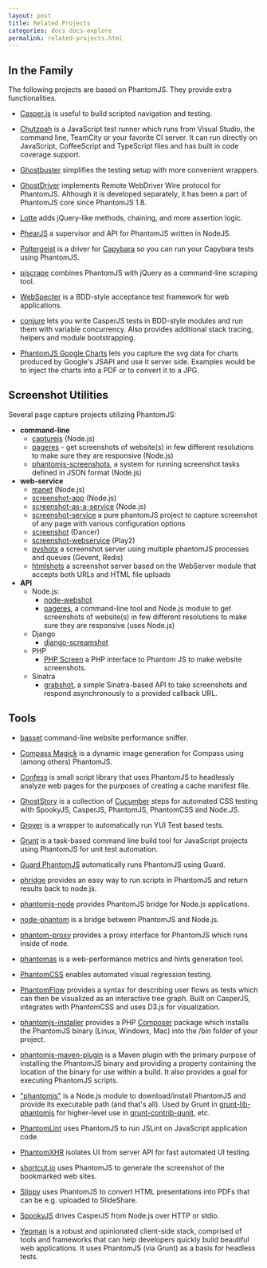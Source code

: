 ```yaml
---
layout: post
title: Related Projects
categories: docs docs-explore
permalink: related-projects.html
---
```


## In the Family

The following projects are based on PhantomJS. They provide extra functionalities.

 * [Casper.js](http://casperjs.org) is useful to build scripted navigation and testing.

 * [Chutzpah](http://chutzpah.codeplex.com) is a JavaScript test runner which runs from Visual Studio, the command line, TeamCity or your favorite CI server. It can run directly on JavaScript, CoffeeScript and TypeScript files and has built in code coverage support.

 * [Ghostbuster](https://github.com/joshbuddy/ghostbuster) simplifies the testing setup with more convenient wrappers.

 * [GhostDriver](https://github.com/detro/ghostdriver) implements Remote WebDriver Wire protocol for PhantomJS. Although it is developed separately, it has been a part of PhantomJS core since PhantomJS 1.8.

 * [Lotte](https://github.com/StanAngeloff/lotte) adds jQuery-like methods, chaining, and more assertion logic.

 * [PhearJS](http://phear.io/) a supervisor and API for PhantomJS written in NodeJS.

 * [Poltergeist](https://github.com/jonleighton/poltergeist) is a driver for [Capybara](https://github.com/jnicklas/capybara) so you can run your Capybara tests using PhantomJS.

 * [pjscrape](https://github.com/nrabinowitz/pjscrape) combines PhantomJS with jQuery as a command-line scraping tool.

 * [WebSpecter](https://github.com/jgonera/webspecter) is a BDD-style acceptance test framework for web applications.

 * [conjure](https://github.com/codeactual/conjure) lets you write CasperJS tests in BDD-style modules and run them with variable concurrency. Also provides additional stack tracing, helpers and module bootstrapping.

 * [PhantomJS Google Charts](https://github.com/pstephan1187/PhantomJS-Google-Charts) lets you capture the svg data for charts produced by Google's JSAPI and use it server side. Examples would be to inject the charts into a PDF or to convert it to a JPG. 

## Screenshot Utilities

Several page capture projects utilizing PhantomJS:

 * **command-line**
   * [capturejs](https://github.com/superbrothers/capturejs) (Node.js)
   * [pageres](https://github.com/sindresorhus/pageres) - get screenshots of website(s) in few different resolutions to make sure they are responsive (Node.js) 
   * [phantomjs-screenshots](https://github.com/hggh/phantomjs-screenshots), a system for running screenshot tasks defined in JSON format (Node.js)
 * **web-service**
   * [manet](https://github.com/vbauer/manet) (Node.js)
   * [screenshot-app](https://github.com/visionmedia/screenshot-app) (Node.js)
   * [screenshot-as-a-service](https://github.com/fzaninotto/screenshot-as-a-service) (Node.js)
   * [screenshot-service](https://github.com/arunkjn/screenshot-service) a pure phantomJS project to capture screenshot of any page with various configuration options
   * [screenshot](https://github.com/jegade/Screenshot) (Dancer)
   * [screenshot-webservice](https://github.com/gre/screenshot-webservice) (Play2)
   * [pyshotx](https://github.com/nacholibre/pyshotx) a screenshot server using multiple phantomJS processes and queues (Gevent, Redis)
   * [htmlshots](https://github.com/templateria/htmlshots) a screenshot server based on the WebServer module that accepts both URLs and HTML file uploads 
 * **API**
   * Node.js:
     * [node-webshot](https://github.com/brenden/node-webshot)
     * [pageres](https://github.com/sindresorhus/pageres), a command-line tool and Node.js module to get screenshots of website(s) in few different resolutions to make sure they are responsive (uses Node.js)
   * Django
     * [django-screamshot](https://github.com/makinacorpus/django-screamshot)
   * PHP
     * [PHP Screen](https://github.com/microweber/screen) a PHP interface to Phantom JS to make website screenshots.
   * Sinatra
     * [grabshot](https://github.com/bjeanes/grabshot), a simple Sinatra-based API to take screenshots and respond asynchronously to a provided callback URL.


## Tools

 * [basset](https://github.com/fragphace/basset) command-line website performance sniffer.

 * [Compass Magick](https://github.com/StanAngeloff/compass-magick) is a dynamic image generation for Compass using (among others) PhantomJS.

 * [Confess](https://github.com/jamesgpearce/confess) is small script library that uses PhantomJS to headlessly analyze web pages for the purposes of creating a cache manifest file.

 * [GhostStory](https://github.com/thingsinjars/GhostStory) is a collection of [Cucumber](http://cukes.info) steps for automated CSS testing with SpookyJS, CasperJS, PhantomJS, PhantomCSS and Node.JS.
 
 * [Grover](https://github.com/davglass/grover) is a wrapper to automatically run YUI Test based tests.

 * [Grunt](http://gruntjs.org/) is a task-based command line build tool for JavaScript projects using PhantomJS for unit test automation.

 * [Guard PhantomJS](https://github.com/carhartl/guard-phantomjs) automatically runs PhantomJS using Guard.

 * [phridge](https://github.com/peerigon/phridge) provides an easy way to run scripts in PhantomJS and return results back to node.js.

 * [phantomjs-node](https://github.com/sgentle/phantomjs-node) provides PhantomJS bridge for Node.js applications.

 * [node-phantom](https://github.com/alexscheelmeyer/node-phantom) is a bridge between PhantomJS and Node.js.

 * [phantom-proxy](https://github.com/sheebz/phantom-proxy) provides a proxy interface for PhantomJS which runs inside of node.

 * [phantomas](https://github.com/macbre/phantomas) is a web-performance metrics and hints generation tool.

 * [PhantomCSS](https://github.com/Huddle/PhantomCSS) enables automated visual regression testing.

 * [PhantomFlow](https://github.com/Huddle/PhantomFlow) provides a syntax for describing user flows as tests which can then be visualized as an interactive tree graph. Built on CasperJS, integrates with PhantomCSS and uses D3.js for visualization.

 * [phantomjs-installer](https://github.com/jakoch/phantomjs-installer) provides a PHP [Composer](http://getcomposer.org/) package which installs the PhantomJS binary (Linux, Windows, Mac) into the /bin folder of your project.

 * [phantomjs-maven-plugin](https://github.com/klieber/phantomjs-maven-plugin) is a Maven plugin with the primary purpose of installing the PhantomJS binary and providing a property containing the location of the binary for use within a build. It also provides a goal for executing PhantomJS scripts.

 * ["phantomjs"](https://github.com/Obvious/phantomjs) is a Node.js module to download/install PhantomJS and provide its executable path (and that's all). Used by Grunt in [grunt-lib-phantomjs](https://github.com/gruntjs/grunt-lib-phantomjs) for higher-level use in [grunt-contrib-qunit](https://github.com/gruntjs/grunt-contrib-qunit), etc.

 * [PhantomLint](https://github.com/arthurakay/LintRoller/tree/v1.3.0) uses PhantomJS to run JSLint on JavaScript application code.

 * [PhantomXHR](https://github.com/Huddle/PhantomXHR) isolates UI from server API for fast automated UI testing.


 * [shortcut.io](https://github.com/hukl/shortcut.io) uses PhantomJS to generate the screenshot of the bookmarked web sites.

 * [Slippy](https://github.com/Seldaek/slippy) uses PhantomJS to convert HTML presentations into PDFs that can be e.g. uploaded to SlideShare.

 * [SpookyJS](https://github.com/WaterfallEngineering/SpookyJS) drives CasperJS from Node.js over HTTP or stdio.

 * [Yeoman](http://github.com/yeoman/yeoman) is a robust and opinionated client-side stack, comprised of tools and frameworks that can help developers quickly build beautiful web applications. It uses PhantomJS (via Grunt) as a basis for headless tests.
